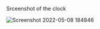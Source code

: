 Srceenshot of the clock

![Screenshot 2022-05-08 184846](https://user-images.githubusercontent.com/76550448/167298194-b644b036-fcd3-4fab-88f1-bcf3f7b52254.png)
